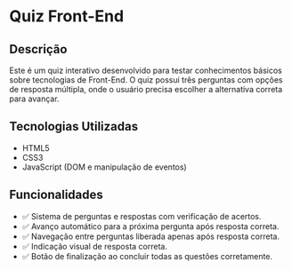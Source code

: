 # Quiz Front-End

## Descrição
Este é um quiz interativo desenvolvido para testar conhecimentos básicos sobre tecnologias de Front-End. O quiz possui três perguntas com opções de resposta múltipla, onde o usuário precisa escolher a alternativa correta para avançar.

## Tecnologias Utilizadas
- HTML5
- CSS3
- JavaScript (DOM e manipulação de eventos)

## Funcionalidades
- ✅ Sistema de perguntas e respostas com verificação de acertos.  
- ✅ Avanço automático para a próxima pergunta após resposta correta.  
- ✅ Navegação entre perguntas liberada apenas após resposta correta.  
- ✅ Indicação visual de resposta correta.  
- ✅ Botão de finalização ao concluir todas as questões corretamente.  
